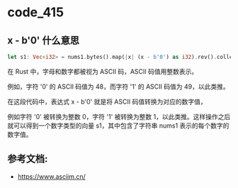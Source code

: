 # code_415


## x - b'0' 什么意思

```rust
let s1: Vec<i32> = nums1.bytes().map(|x| (x - b'0') as i32).rev().collect();
```

在 Rust 中，字母和数字都被视为 ASCII 码，ASCII 码值用整数表示。

例如，字符 '0' 的 ASCII 码值为 48，而字符 '1' 的 ASCII 码值为 49，以此类推。

在这段代码中，表达式 x - b'0' 就是将 ASCII 码值转换为对应的数字值，

例如字符 '0' 被转换为整数 0，字符 '1' 被转换为整数 1，以此类推。这样操作之后就可以得到一个数字类型的向量 s1，其中包含了字符串 nums1 表示的每个数字的数字值。


## 参考文档:

- https://www.asciim.cn/